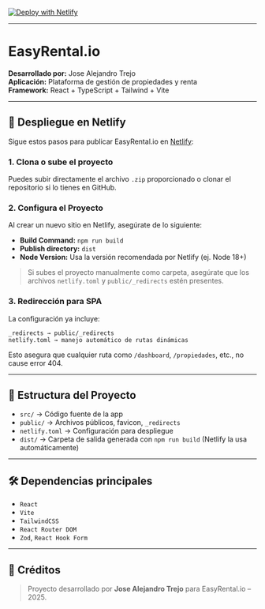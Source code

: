 
[![Deploy with Netlify](https://www.netlify.com/img/deploy/button.svg)](https://app.netlify.com/start)

---

# EasyRental.io

**Desarrollado por:** Jose Alejandro Trejo  
**Aplicación:** Plataforma de gestión de propiedades y renta  
**Framework:** React + TypeScript + Tailwind + Vite

---

## 🚀 Despliegue en Netlify

Sigue estos pasos para publicar EasyRental.io en [Netlify](https://www.netlify.com):

### 1. Clona o sube el proyecto

Puedes subir directamente el archivo `.zip` proporcionado o clonar el repositorio si lo tienes en GitHub.

### 2. Configura el Proyecto

Al crear un nuevo sitio en Netlify, asegúrate de lo siguiente:

- **Build Command:** `npm run build`
- **Publish directory:** `dist`
- **Node Version:** Usa la versión recomendada por Netlify (ej. Node 18+)

> Si subes el proyecto manualmente como carpeta, asegúrate que los archivos `netlify.toml` y `public/_redirects` estén presentes.

### 3. Redirección para SPA

La configuración ya incluye:

```
_redirects → public/_redirects
netlify.toml → manejo automático de rutas dinámicas
```

Esto asegura que cualquier ruta como `/dashboard`, `/propiedades`, etc., no cause error 404.

---

## 📁 Estructura del Proyecto

- `src/` → Código fuente de la app
- `public/` → Archivos públicos, favicon, `_redirects`
- `netlify.toml` → Configuración para despliegue
- `dist/` → Carpeta de salida generada con `npm run build` (Netlify la usa automáticamente)

---

## 🛠 Dependencias principales

- `React`
- `Vite`
- `TailwindCSS`
- `React Router DOM`
- `Zod`, `React Hook Form`

---

## 📌 Créditos

> Proyecto desarrollado por **Jose Alejandro Trejo** para EasyRental.io – 2025.
